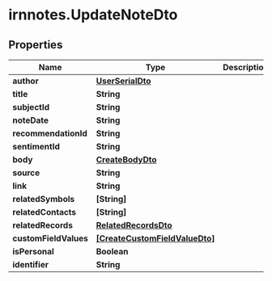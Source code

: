 # irnnotes.UpdateNoteDto

## Properties

Name | Type | Description | Notes
------------ | ------------- | ------------- | -------------
**author** | [**UserSerialDto**](UserSerialDto.md) |  | [optional] 
**title** | **String** |  | [optional] 
**subjectId** | **String** |  | [optional] 
**noteDate** | **String** |  | [optional] 
**recommendationId** | **String** |  | [optional] 
**sentimentId** | **String** |  | [optional] 
**body** | [**CreateBodyDto**](CreateBodyDto.md) |  | [optional] 
**source** | **String** |  | [optional] 
**link** | **String** |  | [optional] 
**relatedSymbols** | **[String]** |  | [optional] 
**relatedContacts** | **[String]** |  | [optional] 
**relatedRecords** | [**RelatedRecordsDto**](RelatedRecordsDto.md) |  | [optional] 
**customFieldValues** | [**[CreateCustomFieldValueDto]**](CreateCustomFieldValueDto.md) |  | [optional] 
**isPersonal** | **Boolean** |  | [optional] 
**identifier** | **String** |  | [optional] 


